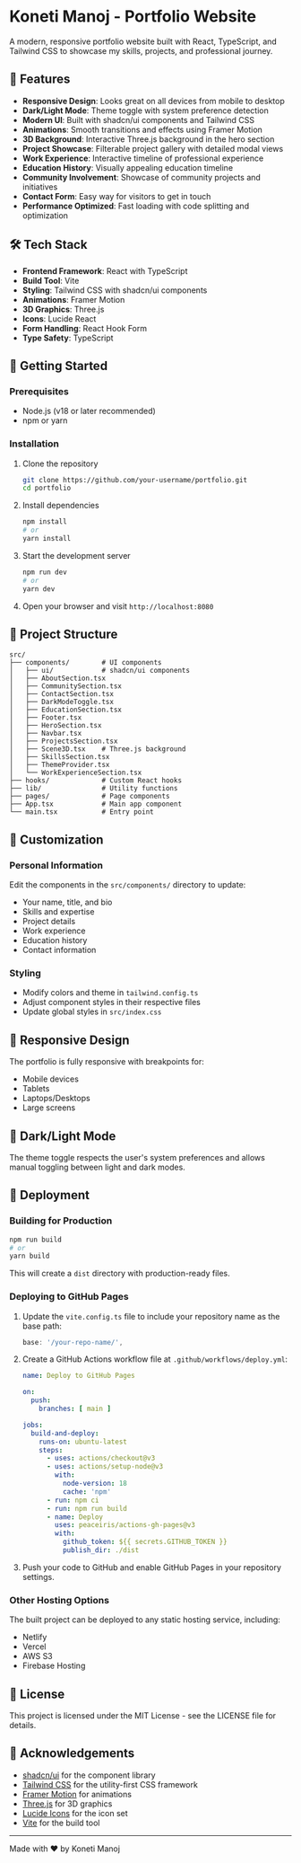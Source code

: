 # Koneti Manoj - Portfolio Website

A modern, responsive portfolio website built with React, TypeScript, and Tailwind CSS to showcase my skills, projects, and professional journey.

## 🌟 Features

- **Responsive Design**: Looks great on all devices from mobile to desktop
- **Dark/Light Mode**: Theme toggle with system preference detection
- **Modern UI**: Built with shadcn/ui components and Tailwind CSS
- **Animations**: Smooth transitions and effects using Framer Motion
- **3D Background**: Interactive Three.js background in the hero section
- **Project Showcase**: Filterable project gallery with detailed modal views
- **Work Experience**: Interactive timeline of professional experience
- **Education History**: Visually appealing education timeline
- **Community Involvement**: Showcase of community projects and initiatives
- **Contact Form**: Easy way for visitors to get in touch
- **Performance Optimized**: Fast loading with code splitting and optimization

## 🛠️ Tech Stack

- **Frontend Framework**: React with TypeScript
- **Build Tool**: Vite
- **Styling**: Tailwind CSS with shadcn/ui components
- **Animations**: Framer Motion
- **3D Graphics**: Three.js
- **Icons**: Lucide React
- **Form Handling**: React Hook Form
- **Type Safety**: TypeScript

## 🚀 Getting Started

### Prerequisites

- Node.js (v18 or later recommended)
- npm or yarn

### Installation

1. Clone the repository
   ```bash
   git clone https://github.com/your-username/portfolio.git
   cd portfolio
   ```

2. Install dependencies
   ```bash
   npm install
   # or
   yarn install
   ```

3. Start the development server
   ```bash
   npm run dev
   # or
   yarn dev
   ```

4. Open your browser and visit `http://localhost:8080`

## 📂 Project Structure

```
src/
├── components/        # UI components
│   ├── ui/            # shadcn/ui components
│   ├── AboutSection.tsx
│   ├── CommunitySection.tsx
│   ├── ContactSection.tsx
│   ├── DarkModeToggle.tsx
│   ├── EducationSection.tsx
│   ├── Footer.tsx
│   ├── HeroSection.tsx
│   ├── Navbar.tsx
│   ├── ProjectsSection.tsx
│   ├── Scene3D.tsx    # Three.js background
│   ├── SkillsSection.tsx
│   ├── ThemeProvider.tsx
│   └── WorkExperienceSection.tsx
├── hooks/             # Custom React hooks
├── lib/               # Utility functions
├── pages/             # Page components
├── App.tsx            # Main app component
└── main.tsx           # Entry point
```

## 🔧 Customization

### Personal Information

Edit the components in the `src/components/` directory to update:
- Your name, title, and bio
- Skills and expertise
- Project details
- Work experience
- Education history
- Contact information

### Styling

- Modify colors and theme in `tailwind.config.ts`
- Adjust component styles in their respective files
- Update global styles in `src/index.css`

## 📱 Responsive Design

The portfolio is fully responsive with breakpoints for:
- Mobile devices
- Tablets
- Laptops/Desktops
- Large screens

## 🌙 Dark/Light Mode

The theme toggle respects the user's system preferences and allows manual toggling between light and dark modes.

## 🚢 Deployment

### Building for Production

```bash
npm run build
# or
yarn build
```

This will create a `dist` directory with production-ready files.

### Deploying to GitHub Pages

1. Update the `vite.config.ts` file to include your repository name as the base path:
   ```typescript
   base: '/your-repo-name/',
   ```

2. Create a GitHub Actions workflow file at `.github/workflows/deploy.yml`:
   ```yaml
   name: Deploy to GitHub Pages

   on:
     push:
       branches: [ main ]

   jobs:
     build-and-deploy:
       runs-on: ubuntu-latest
       steps:
         - uses: actions/checkout@v3
         - uses: actions/setup-node@v3
           with:
             node-version: 18
             cache: 'npm'
         - run: npm ci
         - run: npm run build
         - name: Deploy
           uses: peaceiris/actions-gh-pages@v3
           with:
             github_token: ${{ secrets.GITHUB_TOKEN }}
             publish_dir: ./dist
   ```

3. Push your code to GitHub and enable GitHub Pages in your repository settings.

### Other Hosting Options

The built project can be deployed to any static hosting service, including:
- Netlify
- Vercel
- AWS S3
- Firebase Hosting

## 📄 License

This project is licensed under the MIT License - see the LICENSE file for details.

## 🙏 Acknowledgements

- [shadcn/ui](https://ui.shadcn.com/) for the component library
- [Tailwind CSS](https://tailwindcss.com/) for the utility-first CSS framework
- [Framer Motion](https://www.framer.com/motion/) for animations
- [Three.js](https://threejs.org/) for 3D graphics
- [Lucide Icons](https://lucide.dev/) for the icon set
- [Vite](https://vitejs.dev/) for the build tool

---

Made with ❤️ by Koneti Manoj
